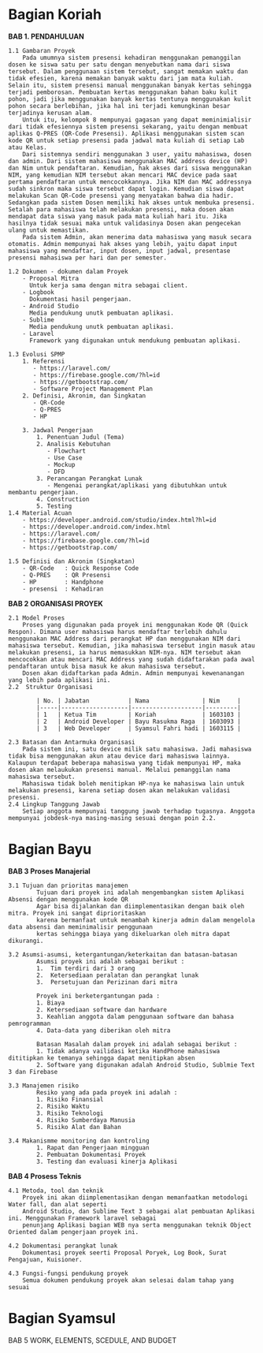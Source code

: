 # Bagian Koriah #
**BAB 1. PENDAHULUAN** 

	1.1 Gambaran Proyek
		Pada umumnya sistem presensi kehadiran menggunakan pemanggilan dosen ke siswa satu per satu dengan menyebutkan nama dari siswa tersebut. Dalam penggunaan sistem tersebut, sangat memakan waktu dan tidak efesien, karena memakan banyak waktu dari jam mata kuliah. Selain itu, sistem presensi manual menggunakan banyak kertas sehingga terjadi pemborosan. Pembuatan kertas menggunakan bahan baku kulit pohon, jadi jika menggunakan banyak kertas tentunya menggunakan kulit pohon secara berlebihan, jika hal ini terjadi kemungkinan besar terjadinya kerusan alam.
		Untuk itu, kelompok 8 mempunyai gagasan yang dapat meminimialisir dari tidak efesiennya sistem presensi sekarang, yaitu dengan membuat aplikas Q-PRES (QR-Code Presensi). Aplikasi menggunakan sistem scan kode QR untuk setiap presensi pada jadwal mata kuliah di setiap Lab atau Kelas. 
		Dari sistemnya sendiri menggunakan 3 user, yaitu mahasiswa, dosen dan admin. Dari sistem mahasiswa menggunakan MAC address device (HP) dan Nim untuk pendaftaran. Kemudian, hak akses dari siswa menggunakan NIM, yang kemudian NIM tersebut akan mencari MAC device pada saat pertama pendaftaran untuk mencocokkannya. Jika NIM dan MAC addressnya sudah sinkron maka siswa tersebut dapat login. Kemudian siswa dapat melakukan Scan QR-Code presensi yang menyatakan bahwa dia hadir. Sedangkan pada sistem Dosen memiliki hak akses untuk membuka presensi. Setalah para mahasiswa telah melakukan presensi, maka dosen akan mendapat data siswa yang masuk pada mata kuliah hari itu. Jika hasilnya tidak sesuai maka untuk validasinya Dosen akan pengecekan ulang untuk memastikan.
		Pada sistem Admin, akan menerima data mahasiswa yang masuk secara otomatis. Admin mempunyai hak akses yang lebih, yaitu dapat input mahasiswa yang mendaftar, input dosen, input jadwal, presentase presensi mahasiswa per hari dan per semester.

	1.2 Dokumen - dokumen dalam Proyek
		- Proposal Mitra 
		  Untuk kerja sama dengan mitra sebagai client. 
		- Logbook
		  Dokumentasi hasil pengerjaan.
		- Android Studio
		  Media pendukung unutk pembuatan aplikasi.
		- Sublime
		  Media pendukung unutk pembuatan aplikasi.
		- Laravel
		  Framework yang digunakan untuk mendukung pembuatan aplikasi.

	1.3 Evolusi SPMP
		1. Referensi
		   - https://laravel.com/
		   - https://firebase.google.com/?hl=id
		   - https://getbootstrap.com/
		   - Software Project Management Plan
		2. Definisi, Akronim, dan Singkatan
		   - QR-Code
		   - Q-PRES
		   - HP

		3. Jadwal Pengerjaan
		 	1. Penentuan Judul (Tema)
		 	2. Analisis Kebutuhan
		 	   - Flowchart
		 	   - Use Case
		 	   - Mockup
		 	   - DFD
		 	3. Perancangan Perangkat Lunak
		 	   - Mengenai perangkat/aplikasi yang dibutuhkan untuk membantu pengerjaan.
		 	4. Construction 
		 	5. Testing
	1.4 Material Acuan
		- https://developer.android.com/studio/index.html?hl=id
		- https://developer.android.com/index.html
		- https://laravel.com/
		- https://firebase.google.com/?hl=id
		- https://getbootstrap.com/
	
	1.5 Definisi dan Akronim (Singkatan)
		- QR-Code	: Quick Response Code
		- Q-PRES	: QR Presensi
		- HP 		: Handphone
		- presensi  : Kehadiran

**BAB 2 ORGANISASI PROYEK**

	2.1	Model Proses
		Proses yang digunakan pada proyek ini menggunakan Kode QR (Quick Respon). Dimana user mahasiswa harus mendaftar terlebih dahulu menggunakan MAC Address dari perangkat HP dan menggunakan NIM dari mahasiswa tersebut. Kemudian, jika mahasiswa tersebut ingin masuk atau melakukan presensi, ia harus memasukkan NIM-nya. NIM tersebut akan mencocokkan atau mencari MAC Address yang sudah didaftarakan pada awal pendaftaran untuk bisa masuk ke akun mahasiswa tersebut.
		Dosen akan didaftarkan pada Admin. Admin mempunyai kewenanangan yang lebih pada aplikasi ini.
	2.2  Struktur Organisasi

			| No. | Jabatan           | Nama               | Nim     |
			|-----|-------------------|--------------------|---------|
			| 1   | Ketua Tim         | Koriah             | 1603103 |
			| 2   | Android Developer | Bayu Rasukma Raga  | 1603093 |
			| 3   | Web Developer     | Syamsul Fahri hadi | 1603115 |

	2.3 Batasan dan Antarmuka Organisasi
		Pada sistem ini, satu device milik satu mahasiswa. Jadi mahasiswa tidak bisa menggunakan akun atau device dari mahasiswa lainnya. Kalaupun terdapat beberapa mahasiswa yang tidak mempunyai HP, maka dosen akan melaukukan presensi manual. Melalui pemanggilan nama mahasiswa tersebut. 
		Mahasiswa tidak boleh menitipkan HP-nya ke mahasiswa lain untuk melakukan presensi, karena setiap dosen akan melakukan validasi presensi.
	2.4 Lingkup Tanggung Jawab
		Setiap anggota mempunyai tanggung jawab terhadap tugasnya. Anggota mempunyai jobdesk-nya masing-masing sesuai dengan poin 2.2.

# Bagian Bayu #

**BAB 3 Proses Manajerial**

	3.1	Tujuan dan prioritas manajemen
			Tujuan dari proyek ini adalah mengembangkan sistem Aplikasi Absensi dengan menggunakan kode QR
			Agar bisa dijalankan dan diimplementasikan dengan baik oleh mitra. Proyek ini sangat diprioritaskan
			karena bermanfaat untuk menambah kinerja admin dalam mengelola data absensi dan meminimalisir penggunaan
			kertas sehingga biaya yang dikeluarkan oleh mitra dapat dikurangi.

	3.2	Asumsi-asumsi, ketergantungan/keterkaitan dan batasan-batasan
			Asumsi proyek ini adalah sebagai berikut :
			1. 	Tim terdiri dari 3 orang
			2. 	Ketersediaan peralatan dan perangkat lunak
			3. 	Persetujuan dan Perizinan dari mitra
			
			Proyek ini berketergantungan pada :
			1. Biaya
			2. Ketersediaan software dan hardware
			3. Keahlian anggota dalam penggunaan software dan bahasa pemrogramman
			4. Data-data yang diberikan oleh mitra

			Batasan Masalah dalam proyek ini adalah sebagai berikut :
			1. Tidak adanya vailidasi ketika HandPhone mahasiswa dititipkan ke temanya sehingga dapat menitipkan absen
			2. Software yang digunakan adalah Android Studio, Sublmie Text 3 dan Firebase
			
	3.3	Manajemen risiko
			Resiko yang ada pada proyek ini adalah :
			1. Risiko Finansial
			2. Risiko Waktu
			3. Risiko Teknologi
			4. Risiko Sumberdaya Manusia
			5. Risiko Alat dan Bahan
			
	3.4	Makanismme monitoring dan kontroling
			1. Rapat dan Pengerjaan mingguan
			2. Pembuatan Dokumentasi Proyek
			3. Testing dan evaluasi kinerja Aplikasi

**BAB 4 Prosess Teknis**

	4.1	Metoda, tool dan teknik
		Proyek ini akan diimplementasikan dengan memanfaatkan metodologi Water fall, dan alat seperti
		Android Studio, dan Sublime Text 3 sebagai alat pembuatan Aplikasi ini. Menggunakan Framework laravel sebagai
		penunjang Aplikasi bagian WEB nya serta menggunakan teknik Object Oriented dalam pengerjaan proyek ini.
		
	4.2	Dokumentasi perangkat lunak
		Dokumentasi proyek seerti Proposal Poryek, Log Book, Surat Pengajuan, Kuisioner.

	4.3	Fungsi-fungsi pendukung proyek
		Semua dokumen pendukung proyek akan selesai dalam tahap yang sesuai



# Bagian Syamsul #
BAB 5 WORK, ELEMENTS, SCEDULE, AND BUDGET